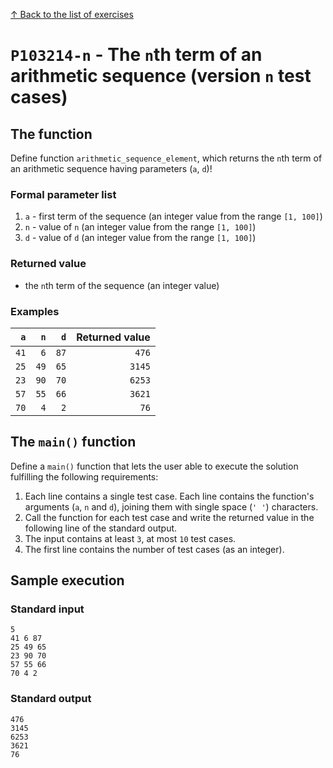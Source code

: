 
[↑ Back to the list of exercises](./README.md)

# `P103214-n` - The `n`th term of an arithmetic sequence (version `n` test cases)

## The function

Define function `arithmetic_sequence_element`, which returns the `n`th term of an arithmetic sequence having parameters (`a`, `d`)!

### Formal parameter list

1. `a` - first term of the sequence (an integer value from the range `[1, 100]`)
1. `n` - value of `n` (an integer value from the range `[1, 100]`)
1. `d` - value of `d` (an integer value from the range `[1, 100]`)

### Returned value

* the `n`th term of the sequence (an integer value)

### Examples

| `a` | `n` | `d` | Returned value | 
| ---: | ---: | ---: | --: | 
| `41` | `6` | `87` | `476` | 
| `25` | `49` | `65` | `3145` | 
| `23` | `90` | `70` | `6253` | 
| `57` | `55` | `66` | `3621` | 
| `70` | `4` | `2` | `76` | 

## The `main()` function

Define a `main()` function that lets the user able to execute the solution fulfilling the following requirements:

1. Each line contains a single test case. Each line contains the function's arguments (`a`, `n` and `d`), joining them with single space (`' '`) characters.
1. Call the function for each test case and write the returned value in the following line of the standard output.
1. The input contains at least `3`, at most `10` test cases.
1. The first line contains the number of test cases (as an integer).

## Sample execution

### Standard input

```
5
41 6 87
25 49 65
23 90 70
57 55 66
70 4 2
```

### Standard output

```
476
3145
6253
3621
76
```